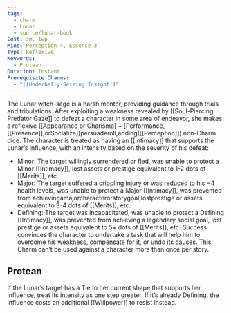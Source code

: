 ```yaml
---
tags:
  - charm
  - Lunar
  - source/lunar-book
Cost: 3m, 1wp
Mins: Perception 4, Essence 3
Type: Reflexive
Keywords:
  - Protean
Duration: Instant
Prerequisite Charms:
  - "[[Underbelly-Seizing Insight]]"
---
```

The Lunar witch-sage is a harsh mentor, providing guidance through trials and tribulations. After exploiting a weakness revealed by [[Soul-Piercing Predator Gaze]] to defeat a character in some area of endeavor, she makes a reflexive ([Appearance or Charisma] + [Performance, [[Presence]],orSocialize])persuaderoll,adding([[Perception]]) non-Charm dice. The character is treated as having an [[Intimacy]] that supports the Lunar’s influence, with an intensity based on the severity of his defeat: 
-  Minor: The target willingly surrendered or fled, was unable to protect a Minor [[Intimacy]], lost assets or prestige equivalent to 1-2 dots of [[Merits]], etc. 
-  Major: The target suffered a crippling injury or was reduced to his −4 health levels, was unable to protect a Major [[Intimacy]], was prevented from achievingamajorcharacterorstorygoal,lostprestige or assets equivalent to 3-4 dots of [[Merits]], etc. 
-  Defining: The target was incapacitated, was unable to protect a Defining [[Intimacy]], was prevented from achieving a legendary social goal, lost prestige or assets equivalent to 5+ dots of [[Merits]], etc. Success convinces the character to undertake a task that will help him to overcome his weakness, compensate for it, or undo its causes. This Charm can’t be used against a character more than once per story. 
## Protean 

If the Lunar’s target has a Tie to her current shape that supports her influence, treat its intensity as one step greater. If it’s already Defining, the influence costs an additional [[Willpower]] to resist instead.